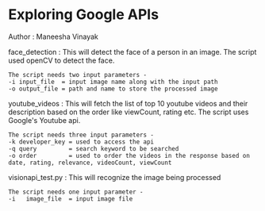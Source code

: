 # Exploring Google APIs

Author : Maneesha Vinayak

face_detection : This will detect the face of a person in an image. The script used openCV to detect the face.
  
    The script needs two input parameters -
    -i input_file  = input image name along with the input path
    -o output_file = path and name to store the processed image


youtube_videos : This will fetch the list of top 10 youtube videos and their description based on the order like viewCount, rating etc.
The script uses Google's Youtube api. 
  
    The script needs three input parameters -
    -k developer_key = used to access the api
    -q query         = search keyword to be searched
    -o order         = used to order the videos in the response based on date, rating, relevance, videoCount, viewCount


visionapi_test.py : This will recognize the image being processed
    
    The script needs one input parameter -
    -i   image_file  = input image file

